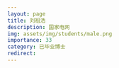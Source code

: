 ```yaml
---
layout: page
title: 刘祖浩
description: 国家电网
img: assets/img/students/male.png
importance: 33
category: 已毕业博士
redirect:
---
```


